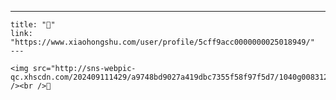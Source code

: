 ---
    title: "💭"
    link: "https://www.xiaohongshu.com/user/profile/5cff9acc0000000025018949/"
    ---
    
    <img src="http://sns-webpic-qc.xhscdn.com/202409111429/a9748bd9027a419dbc7355f58f97f5d7/1040g00831225ttju3i205n7vjb69b2a9l9oealg!nc_n_nwebp_mw_1" /><br />💭
    